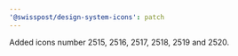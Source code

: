 ```yaml
---
'@swisspost/design-system-icons': patch
---
```


Added icons number 2515, 2516, 2517, 2518, 2519 and 2520.

